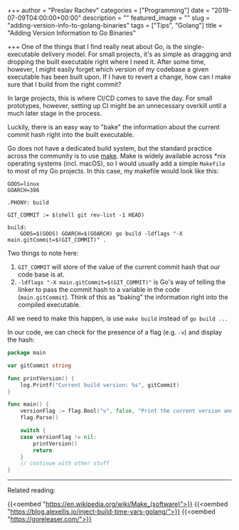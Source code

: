 +++
author = "Preslav Rachev"
categories = ["Programming"]
date = "2019-07-09T04:00:00+00:00"
description = ""
featured_image = ""
slug = "adding-version-info-to-golang-binaries"
tags = ["Tips", "Golang"]
title = "Adding Version Information to Go Binaries"

+++
One of the things that I find really neat about Go, is the single-executable delivery model. For small projects, it's as simple as dragging and dropping the built executable right where I need it. After some time, however, I might easily forget which version of my codebase a given executable has been built upon. If I have to revert a change, how can I make sure that I build from the right commit?

In large projects, this is where CI/CD comes to save the day. For small prototypes, however, setting up CI might be an unnecessary overkill until a much later stage in the process.

Luckily, there is an easy way to "bake" the information about the current commit hash right into the built executable.

Go does not have a dedicated build system, but the standard practice across the community is to use [make](https://en.wikipedia.org/wiki/Make_(software)). Make is widely available across *nix operating systems (incl. macOS), so I would usually add a simple `Makefile` to most of my Go projects. In this case, my makefile would look like this:

```make
GOOS=linux
GOARCH=386

.PHONY: build

GIT_COMMIT := $(shell git rev-list -1 HEAD)

build:
	GOOS=$(GOOS) GOARCH=$(GOARCH) go build -ldflags "-X main.gitCommit=$(GIT_COMMIT)" .
```

Two things to note here:

1. `GIT_COMMIT` will store of the value of the current commit hash that our code base is at.
2. `-ldflags "-X main.gitCommit=$(GIT_COMMIT)"` is Go's way of telling the linker to pass the commit hash to a variable in the code (`main.gitCommit`). Think of this as "baking" the information right into the compiled executable.

All we need to make this happen, is use `make build` instead of `go build ...`

In our code, we can check for the presence of a flag (e.g. `-v`) and display the hash:

```go
package main

var gitCommit string

func printVersion() {
	log.Printf("Current build version: %s", gitCommit)
}

func main() {
	versionFlag := flag.Bool("v", false, "Print the current version and exit")
	flag.Parse()

	switch {
	case versionFlag != nil:
		printVersion()
		return
	}
	// continue with other stuff
}
```

--- 
Related reading:

{{<oembed "https://en.wikipedia.org/wiki/Make_(software)">}}
{{<oembed "https://blog.alexellis.io/inject-build-time-vars-golang/">}}
{{<oembed "https://goreleaser.com/">}}